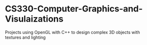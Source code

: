 # CS330-Computer-Graphics-and-Visulaizations
Projects using OpenGL with C++ to design complex 3D objects with textures and lighting
